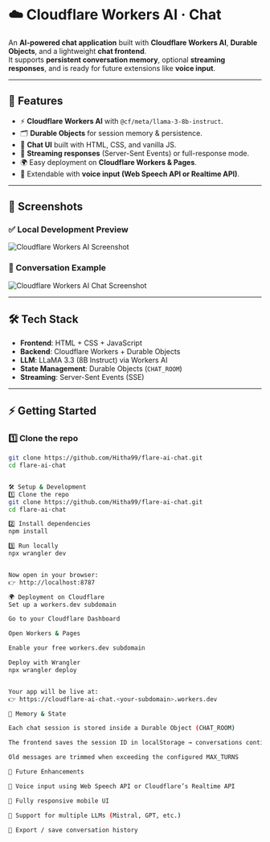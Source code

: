 # ☁️ Cloudflare Workers AI · Chat

An **AI-powered chat application** built with **Cloudflare Workers AI**, **Durable Objects**, and a lightweight **chat frontend**.  
It supports **persistent conversation memory**, optional **streaming responses**, and is ready for future extensions like **voice input**.  

---

## 🚀 Features
- ⚡ **Cloudflare Workers AI** with `@cf/meta/llama-3-8b-instruct`.
- 🗂️ **Durable Objects** for session memory & persistence.
- 💬 **Chat UI** built with HTML, CSS, and vanilla JS.
- 🔄 **Streaming responses** (Server-Sent Events) or full-response mode.
- 🌍 Easy deployment on **Cloudflare Workers & Pages**.
- 🎤 Extendable with **voice input (Web Speech API or Realtime API)**.

---

## 📸 Screenshots

### ✅ Local Development Preview
![Cloudflare Workers AI Screenshot](./assets/Cloudfare%20Workers%20AI.png)

### 💬 Conversation Example
![Cloudflare Workers AI Chat Screenshot](./assets/Cloudfare%20Workers%20Ai%20Chat.png)

---

## 🛠️ Tech Stack
- **Frontend**: HTML + CSS + JavaScript
- **Backend**: Cloudflare Workers + Durable Objects
- **LLM**: LLaMA 3.3 (8B Instruct) via Workers AI
- **State Management**: Durable Objects (`CHAT_ROOM`)
- **Streaming**: Server-Sent Events (SSE)

---

## ⚡ Getting Started

### 1️⃣ Clone the repo
```bash
git clone https://github.com/Hitha99/flare-ai-chat.git
cd flare-ai-chat


🛠️ Setup & Development
1️⃣ Clone the repo
git clone https://github.com/Hitha99/flare-ai-chat.git
cd flare-ai-chat

2️⃣ Install dependencies
npm install

3️⃣ Run locally
npx wrangler dev


Now open in your browser:
👉 http://localhost:8787

🌍 Deployment on Cloudflare
Set up a workers.dev subdomain

Go to your Cloudflare Dashboard

Open Workers & Pages

Enable your free workers.dev subdomain

Deploy with Wrangler
npx wrangler deploy


Your app will be live at:
👉 https://cloudflare-ai-chat.<your-subdomain>.workers.dev

🧠 Memory & State

Each chat session is stored inside a Durable Object (CHAT_ROOM)

The frontend saves the session ID in localStorage → conversations continue seamlessly

Old messages are trimmed when exceeding the configured MAX_TURNS

🔮 Future Enhancements

🎤 Voice input using Web Speech API or Cloudflare’s Realtime API

📱 Fully responsive mobile UI

🔀 Support for multiple LLMs (Mistral, GPT, etc.)

💾 Export / save conversation history
